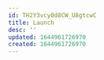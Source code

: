 ```yaml
---
id: TH2Y3vcy0d8CW_U8gtcwC
title: Launch
desc: ''
updated: 1644961726970
created: 1644961726970
---
```


